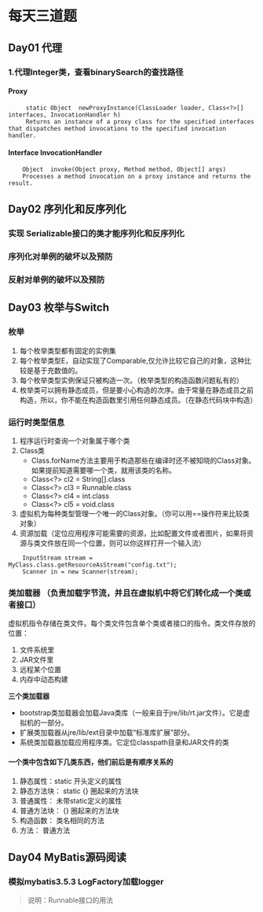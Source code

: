 # 每天三道题

## Day01 代理

### 1.代理Integer类，查看binarySearch的查找路径

#### Proxy

```
     static Object	newProxyInstance(ClassLoader loader, Class<?>[] interfaces, InvocationHandler h)
     Returns an instance of a proxy class for the specified interfaces that dispatches method invocations to the specified invocation handler.
```
  
#### Interface InvocationHandler

```
    Object	invoke(Object proxy, Method method, Object[] args)
    Processes a method invocation on a proxy instance and returns the result.
```

## Day02 序列化和反序列化

### 实现 Serializable接口的类才能序列化和反序列化
### 序列化对单例的破坏以及预防
### 反射对单例的破坏以及预防

## Day03 枚举与Switch

### 枚举

1. 每个枚举类型都有固定的实例集
2. 每个枚举类型E，自动实现了Comparable<E>,仅允许比较它自己的对象，这种比较是基于充数值的。
3. 每个枚举类型实例保证只被构造一次。（枚举类型的构造函数问题私有的）
4. 枚举类可以拥有静态成员，但是要小心构造的次序。由于常量在静态成员之前构造，所以，你不能在构造函数里引用任何静态成员。（在静态代码块中构造）

### 运行时类型信息

1. 程序运行时查询一个对象属于哪个类
2. Class类
    - Class.forName方法主要用于构造那些在编译时还不被知晓的Class对象。如果提前知道需要哪一个类，就用该类的名称。
    - Class<?> cl2 = String[].class
    - Class<?> cl3 = Runnable.class
    - Class<?> cl4 = int.class
    - Class<?> cl5 = void.class
3. 虚拟机为每种类型管理一个唯一的Class对象。（你可以用==操作符来比较类对象）
4. 资源加载（定位应用程序可能需要的资源，比如配置文件或者图片，如果将资源与类文件放在同一个位置，则可以你这样打开一个输入流）

```
    InputStream stream = MyClass.class.getResourceAsStream("config.txt");
    Scanner in = new Scanner(stream);
```
### 类加载器 （负责加载字节流，并且在虚拟机中将它们转化成一个类或者接口）

虚拟机指令存储在类文件。每个类文件包含单个类或者接口的指令。类文件存放的位置：
1. 文件系统里
2. JAR文件里
3. 远程某个位置
4. 内存中动态构建

**三个类加载器**
- bootstrap类加载器会加载Java类库（一般来自于jre/lib/rt.jar文件）。它是虚拟机的一部分。
- 扩展类加载器从jre/lib/ext目录中加载“标准库扩展”部分。
- 系统类加载器加载应用程序类。它定位classpath目录和JAR文件的类

#### 一个类中包含如下几类东西，他们前后是有顺序关系的

1. 静态属性：static 开头定义的属性
2. 静态方法块： static {} 圈起来的方法块
3. 普通属性： 未带static定义的属性
4. 普通方法块： {} 圈起来的方法块
5. 构造函数： 类名相同的方法
6. 方法： 普通方法

## Day04 MyBatis源码阅读

### 模拟mybatis3.5.3 LogFactory加载logger
> 说明：Runnable接口的用法
















